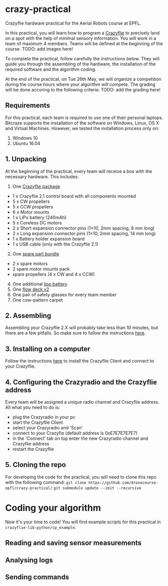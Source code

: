 # crazy-practical
Crazyflie hardware practical for the Aerial Robots course at EPFL.

In this practical, you will learn how to program a [Crazyflie](https://www.bitcraze.io/) to precisely land on a spot with the help of minimal sensory information. You will work in a team of maximum 4 members. Teams will be defined at the beginning of the course.
TODO: add images here!

To complete the practical, follow carefully the instructions below. They will guide you through the assembling of the hardware, the installation of the required software and the algorithm coding.

At the end of the practical, on Tue 26th May, we will organize a competition during the course hours where your algorithm will compete. The grading will be done accoring to the following criteria:
TODO: add the grading here!

## Requirements
For this practical, each team is required to use one of their personal laptops. Bitcraze supports the installation of the software on Windows, Linux, OS X and Virtual Machines. However, we tested the installation process only on:
1. Windows 10
2. Ubuntu 16.04

## 1. Unpacking
At the beginning of the practical, every team will receive a box with the necessary hardware. This includes:
1. One [Crazyflie package](https://store.bitcraze.io/collections/kits/products/crazyflie-2-1)
  * 1 x Crazyflie 2.1 control board with all components mounted
  * 5 x CW propellers
  * 5 x CCW propellers
  * 6 x Motor mounts
  * 1 x LiPo battery (240mAh)
  * 5 x Coreless DC motors
  * 2 x Short expansion connector pins (1×10, 2mm spacing, 8 mm long)
  * 2 x Long expansion connector pins (1×10, 2mm spacing, 14 mm long)
  * 1 x Battery holder expansion board
  * 1 x USB cable (only with the Crazyflie 2.1)
2. One [spare part bundle](https://store.bitcraze.io/collections/spare-parts-crazyflie-2-0/products/spare-part-bundle)
  * 2 x spare motors
  * 2 spare motor mounts pack
  * spare propellers (4 x CW and 4 x CCW)
4. One additional [lipo battery](https://store.bitcraze.io/collections/spare-parts-crazyflie-2-0/products/240mah-lipo-battery-including-500ma-usb-charger)
3. One [flow deck v2](https://store.bitcraze.io/collections/decks/products/flow-deck-v2)
4. One pair of safety glasses for every team member
5. One cow-pattern carpet

## 2. Assembling
Assembling your Crazyflie 2.X will probably take less than 10 minutes, but there are a few pitfalls. So make sure to follow the instructions [here](https://www.bitcraze.io/getting-started-with-the-crazyflie-2-0/#assembling).

## 3. Installing on a computer
Follow the instructions [here](https://www.bitcraze.io/getting-started-with-the-crazyflie-2-0/#inst-comp) to install the Crazyflie Client and connect to your Crazyflie.

## 4. Configuring the Crazyradio and the Crazyflie address
Every team will be assigned a unique radio channel and Crazyflie address. All what you need to do is:
* plug the Crazyradio in your pc
* start the Crazyflie Client
* select your Crazyradio and 'Scan'
* connect to your Crazyfie (default address is 0xE7E7E7E7E7)
* in the 'Connect' tab on top enter the new Crazyradio channel and Crazyflie address
* restart the Crazyflie

## 5. Cloning the repo
For developing the code for the practical, you will need to clone this repo with the following command:
```git clone https://github.com/dronecourse-epfl/crazy-practical/```
```git submodule update --init --recursive```

# Coding your algorithm
Now it's your time to code!
You will find example scripts for this practical in `crazyflie-lib-python/cp_example`.

## Reading and saving sensor measurements
## Analysing logs
## Sending commands
